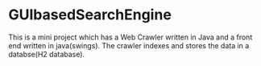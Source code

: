 # GUIbasedSearchEngine
This is a mini project which has a Web Crawler written in Java and a front end written in java(swings). 
The crawler indexes and stores the data in a databse(H2 database).


